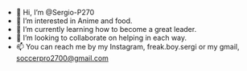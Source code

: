 - 👋 Hi, I’m @Sergio-P270
- 👀 I’m interested in Anime and food.
- 🌱 I’m currently learning how to become a great leader.
- 💞️ I’m looking to collaborate on helping in each way.
- 📫 You can reach me by my Instagram, freak.boy.sergi or my gmail, soccerpro2700@gmail.com

<!---
Sergio-P270/Sergio-P270 is a ✨ special ✨ repository because its `README.md` (this file) appears on your GitHub profile.
You can click the Preview link to take a look at your changes.
--->

